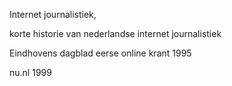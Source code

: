 
Internet journalistiek,

korte historie van nederlandse internet journalistiek

Eindhovens dagblad eerse online krant 1995

nu.nl 1999


